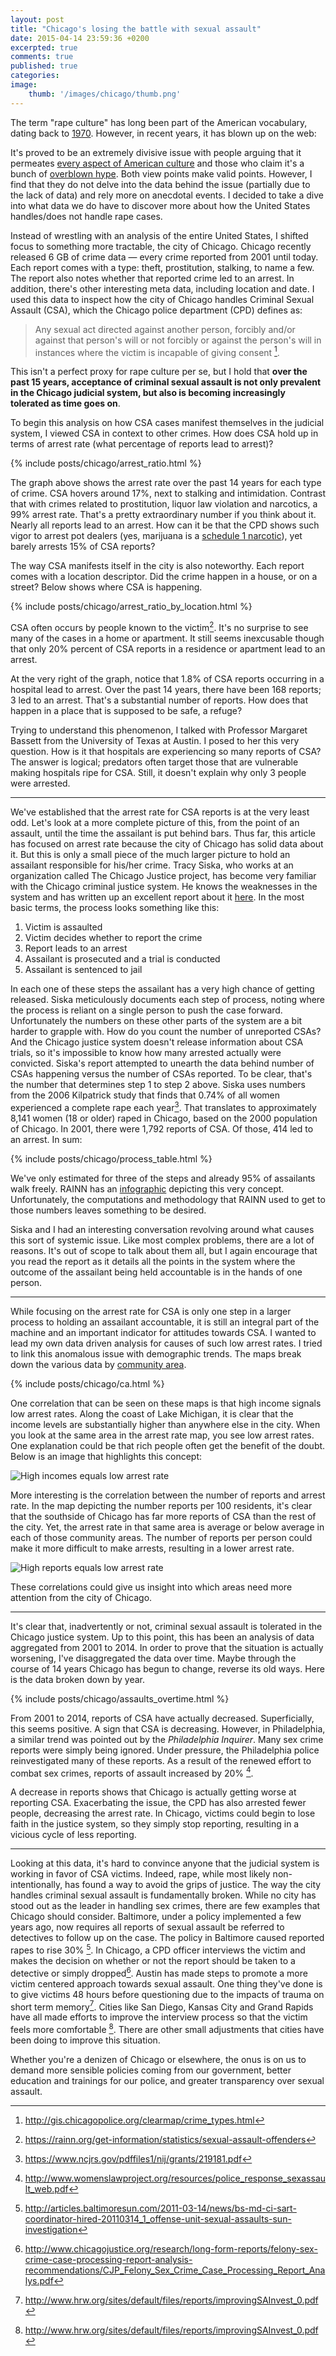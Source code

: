 ```yaml
---
layout: post
title: "Chicago's losing the battle with sexual assault"
date: 2015-04-14 23:59:36 +0200
excerpted: true
comments: true
published: true
categories:
image:
    thumb: '/images/chicago/thumb.png'
---
```


The term "rape culture" has long been part of the American vocabulary, dating back to [1970](http://en.wikipedia.org/wiki/Rape_culture#cite_note-Smith2004-11). However, in recent years, it has blown up on the web:

<div style="text-align:center">
<script type="text/javascript" src="//www.google.com/trends/embed.js?hl=en-US&q=rape+culture&tz&content=1&cid=TIMESERIES_GRAPH_0&export=5&w=500&h=330"></script>
</div>

<!-- more -->

It's proved to be an extremely divisive issue with people arguing that it permeates [every aspect of American culture](http://www.thenation.com/blog/172024/americas-rape-problem-we-refuse-admit-there-one) and those who claim it's a bunch of [overblown hype](http://time.com/30545/its-time-to-end-rape-culture-hysteria/). Both view points make valid points. However, I find that they do not delve into the data behind the issue (partially due to the lack of data) and rely more on anecdotal events. I decided to take a dive into what data we do have to discover more about how the United States handles/does not handle rape cases.

Instead of wrestling with an analysis of the entire United States, I shifted focus to something more tractable, the city of Chicago. Chicago recently released 6 GB of crime data — every crime reported from 2001 until today. Each report comes with a type: theft, prostitution, stalking, to name a few. The report also notes whether that reported crime led to an arrest. In addition, there's other interesting meta data, including location and date. I used this data to inspect how the city of Chicago handles Criminal Sexual Assault (CSA), which the Chicago police department (CPD) defines as:

> Any sexual act directed against another person, forcibly and/or against that person's will or not forcibly or against the person's will in instances where the victim is incapable of giving consent [^1].

This isn't a perfect proxy for rape culture per se, but I hold that **over the past 15 years, acceptance of criminal sexual assault is not only prevalent in the Chicago judicial system, but also is becoming increasingly tolerated as time goes on**.

To begin this analysis on how CSA cases manifest themselves in the judicial system, I viewed CSA in context to other crimes. How does CSA hold up in terms of arrest rate (what percentage of reports lead to arrest)?

{% include posts/chicago/arrest_ratio.html %}

The graph above shows the arrest rate over the past 14 years for each type of crime. CSA hovers around 17%, next to stalking and intimidation. Contrast that with crimes related to prostitution, liquor law violation and narcotics, a 99% arrest rate. That's a pretty extraordinary number if you think about it. Nearly all reports lead to an arrest. How can it be that the CPD shows such vigor to arrest pot dealers (yes, marijuana is a [schedule 1 narcotic](http://www.drugs.com/article/csa-schedule-1.html)), yet barely arrests 15% of CSA reports?

The way CSA manifests itself in the city is also noteworthy. Each report comes with a location descriptor. Did the crime happen in a house, or on a street? Below shows where CSA is happening.

{% include posts/chicago/arrest_ratio_by_location.html %}

CSA often occurs by people known to the victim[^2]. It's no surprise to see many of the cases in a home or apartment. It still seems inexcusable though that only 20% percent of CSA reports in a residence or apartment lead to an arrest.

At the very right of the graph, notice that 1.8% of CSA reports occurring in a hospital lead to arrest. Over the past 14 years, there have been 168 reports; 3 led to an arrest. That's a substantial number of reports. How does that happen in a place that is supposed to be safe, a refuge?

Trying to understand this phenomenon, I talked with Professor Margaret Bassett from the University of Texas at Austin. I posed to her this very question. How is it that hospitals are experiencing so many reports of CSA? The answer is logical; predators often target those that are vulnerable making hospitals ripe for CSA. Still, it doesn't explain why only 3 people were arrested.

---

We've established that the arrest rate for CSA reports is at the very least odd. Let's look at a more complete picture of this, from the point of an assault, until the time the assailant is put behind bars. Thus far, this article has focused on arrest rate because the city of Chicago has solid data about it. But this is only a small piece of the much larger picture to hold an assailant responsible for his/her crime. Tracy Siska, who works at an organization called The Chicago Justice project, has become very familiar with the Chicago criminal justice system. He knows the weaknesses in the system and has written up an excellent report about it [here](http://www.chicagojustice.org/research/long-form-reports/felony-sex-crime-case-processing-report-analysis-recommendations/CJP_Felony_Sex_Crime_Case_Processing_Report_Analys.pdf). In the most basic terms, the process looks something like this:

1. Victim is assaulted
2. Victim decides whether to report the crime
3. Report leads to an arrest
4. Assailant is prosecuted and a trial is conducted
5. Assailant is sentenced to jail

In each one of these steps the assailant has a very high chance of getting released. Siska meticulously documents each step of process, noting where the process is reliant on a single person to push the case forward. Unfortunately the numbers on these other parts of the system are a bit harder to grapple with. How do you count the number of unreported CSAs? And the Chicago justice system doesn't release information about CSA trials, so it's impossible to know how many arrested actually were convicted. Siska's report attempted to unearth the data behind number of CSAs happening versus the number of CSAs reported. To be clear, that's the number that determines step 1 to step 2 above. Siska uses numbers from the 2006 Kilpatrick study that finds that 0.74% of all women experienced a complete rape each year[^3]. That translates to approximately 8,141 women (18 or older) raped in Chicago, based on the 2000 population of Chicago. In 2001, there were 1,792 reports of CSA. Of those, 414 led to an arrest. In sum:

{% include posts/chicago/process_table.html %}


We've only estimated for three of the steps and already 95% of assailants walk freely. RAINN has an [infographic](https://rainn.org/get-information/statistics/reporting-rates) depicting this very concept. Unfortunately, the computations and methodology that RAINN used to get to those numbers leaves something to be desired.

Siska and I had an interesting conversation revolving around what causes this sort of systemic issue. Like most complex problems, there are a lot of reasons. It's out of scope to talk about them all, but I again encourage that you read the report as it details all the points in the system where the outcome of the assailant being held accountable is in the hands of one person.

---
While focusing on the arrest rate for CSA is only one step in a larger process to holding an assailant accountable, it is still an integral part of the machine and an important indicator for attitudes towards CSA. I wanted to lead my own data driven analysis for causes of such low arrest rates. I tried to link this anomalous issue with demographic trends. The maps break down the various data by [community area](http://en.wikipedia.org/wiki/Community_areas_in_Chicago).

{% include posts/chicago/ca.html %}


One correlation that can be seen on these maps is that high income signals low arrest rates. Along the coast of Lake Michigan, it is clear that the income levels are substantially higher than anywhere else in the city. When you look at the same area in the arrest rate map, you see low arrest rates. One explanation could be that rich people often get the benefit of the doubt. Below is an image that highlights this concept:

![High incomes equals low arrest rate](/images/chicago/high_income_low_arrests.png)

More interesting is the correlation between the number of reports and arrest rate. In the map depicting the number reports per 100 residents, it's clear that the southside of Chicago has far more reports of CSA than the rest of the city. Yet, the arrest rate in that same area is average or below average in each of those community areas. The number of reports per person could make it more difficult to make arrests, resulting in a lower arrest rate.

![High reports equals low arrest rate](/images/chicago/high_reports_low_arrests.png)

These correlations could give us insight into which areas need more attention from the city of Chicago.

---

It's clear that, inadvertently or not, criminal sexual assault is tolerated in the Chicago justice system. Up to this point, this has been an analysis of data aggregated from 2001 to 2014. In order to prove that the situation is actually worsening, I've disaggregated the data over time. Maybe through the course of 14 years Chicago has begun to change, reverse its old ways. Here is the data broken down by year.

{% include posts/chicago/assaults_overtime.html %}

From 2001 to 2014, reports of CSA have actually decreased. Superficially, this seems positive. A sign that CSA is decreasing. However, in Philadelphia, a similar trend was pointed out by the *Philadelphia Inquirer*. Many sex crime reports were simply being ignored. Under pressure, the Philadelphia police reinvestigated many of these reports. As a result of the renewed effort to combat sex crimes, reports of assault increased by 20% [^4].

A decrease in reports shows that Chicago is actually getting worse at reporting CSA. Exacerbating the issue, the CPD has also arrested fewer people, decreasing the arrest rate. In Chicago, victims could begin to lose faith in the justice system, so they simply stop reporting, resulting in a vicious cycle of less reporting.

---

Looking at this data, it's hard to convince anyone that the judicial system is working in favor of CSA victims. Indeed, rape, while most likely non-intentionally, has found a way to avoid the grips of justice. The way the city handles criminal sexual assault is fundamentally broken. While no city has stood out as the leader in handling sex crimes, there are few examples that Chicago should consider. Baltimore, under a policy implemented a few years ago, now requires all reports of sexual assault be referred to detectives to follow up on the case. The policy in Baltimore caused reported rapes to rise 30% [^5]. In Chicago, a CPD officer interviews the victim and makes the decision on whether or not the report should be taken to a detective or simply dropped[^6]. Austin has made steps to promote a more victim centered approach towards sexual assault. One thing they've done is to give victims 48 hours before questioning due to the impacts of trauma on short term memory[^7]. Cities like San Diego, Kansas City and Grand Rapids have all made efforts to improve the interview process so that the victim feels more comfortable [^8]. There are other small adjustments that cities have been doing to improve this situation.

Whether you're a denizen of Chicago or elsewhere, the onus is on us to demand more sensible policies coming from our government, better education and trainings for our police, and greater transparency over sexual assault.

[^1]: http://gis.chicagopolice.org/clearmap/crime_types.html
[^2]: https://rainn.org/get-information/statistics/sexual-assault-offenders
[^3]: https://www.ncjrs.gov/pdffiles1/nij/grants/219181.pdf
[^4]: http://www.womenslawproject.org/resources/police_response_sexassault_web.pdf
[^5]: http://articles.baltimoresun.com/2011-03-14/news/bs-md-ci-sart-coordinator-hired-20110314_1_offense-unit-sexual-assaults-sun-investigation
[^6]: http://www.chicagojustice.org/research/long-form-reports/felony-sex-crime-case-processing-report-analysis-recommendations/CJP_Felony_Sex_Crime_Case_Processing_Report_Analys.pdf
[^7]: http://www.hrw.org/sites/default/files/reports/improvingSAInvest_0.pdf
[^8]: http://www.hrw.org/sites/default/files/reports/improvingSAInvest_0.pdf
